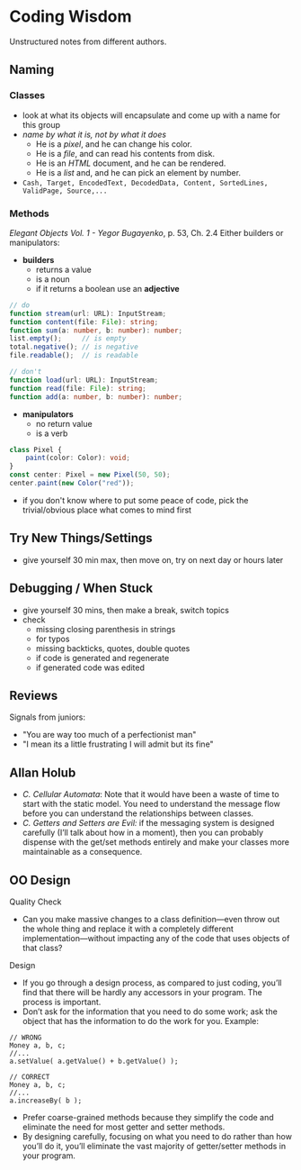 # Coding Wisdom

Unstructured notes from different authors.

## Naming

### Classes

- look at what its objects will encapsulate and come up with a name for this group
- *name by what it is, not by what it does*
	- He is a *pixel*, and he can change his color.
	- He is a *file*, and can read his contents from disk.
	- He is an *HTML* document, and he can be rendered.
	- He is a *list* and, and he can pick an element by number.
- `Cash, Target, EncodedText, DecodedData, Content, SortedLines, ValidPage, Source,...`

### Methods

*Elegant Objects Vol. 1 - Yegor Bugayenko*, p. 53, Ch. 2.4
Either builders or manipulators:

- **builders**
	- returns a value
	- is a noun
	- if it returns a boolean use an **adjective**

```typescript
// do
function stream(url: URL): InputStream;
function content(file: File): string;
function sum(a: number, b: number): number;
list.empty();     // is empty
total.negative(); // is negative
file.readable();  // is readable

// don't
function load(url: URL): InputStream;
function read(file: File): string;
function add(a: number, b: number): number;
```

- **manipulators**
	- no return value
	- is a verb

```typescript
class Pixel {
	paint(color: Color): void;
}
const center: Pixel = new Pixel(50, 50);
center.paint(new Color("red"));
```

- if you don't know where to put some peace of code, pick the trivial/obvious place what comes to mind first

## Try New Things/Settings

- give yourself 30 min max, then move on, try on next day or hours later

## Debugging / When Stuck

- give yourself 30 mins, then make a break, switch topics
- check
	- missing closing parenthesis in strings
	- for typos
	- missing backticks, quotes, double quotes
	- if code is generated and regenerate
	- if generated code was edited

## Reviews

Signals from juniors:

- "You are way too much of a perfectionist man"
- "I mean its a little frustrating I will admit but its fine"

## Allan Holub

- _C. Cellular Automata_: Note that it would have been a waste of time to start with the static model. You need to understand the message flow before you can understand the relationships between classes.
- _C. Getters and Setters are Evil:_ if the messaging system is designed carefully (I’ll talk about how in a moment), then you can probably dispense with the get/set methods entirely and make your classes more maintainable as a consequence.

## OO Design

Quality Check

- Can you make massive changes to a class definition—even throw out the whole thing and replace it with a completely different implementation—without impacting any of the code that uses objects of that class?

Design

- If you go through a design process, as compared to just coding, you’ll find that there will be hardly any accessors in your program. The process is important.
- Don’t ask for the information that you need to do some work; ask the object that has the information to do the work for you. Example:

```
// WRONG
Money a, b, c;
//...
a.setValue( a.getValue() + b.getValue() );

// CORRECT
Money a, b, c;
//...
a.increaseBy( b );
```

- Prefer coarse-grained methods because they simplify the code and eliminate the need for most getter and setter methods.
- By designing carefully, focusing on what you need to do rather than how you’ll do it, you’ll eliminate the vast majority of getter/setter methods in your program.
